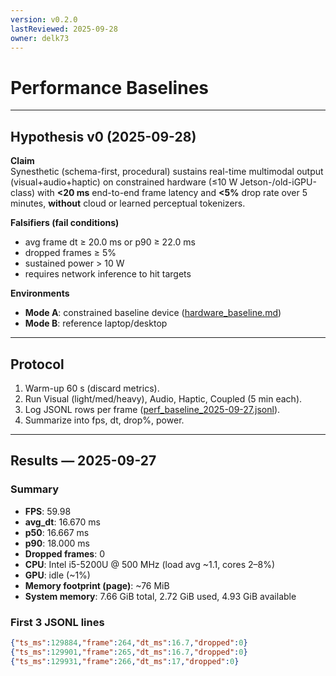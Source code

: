 ```yaml
---
version: v0.2.0
lastReviewed: 2025-09-28
owner: delk73
---
```


# Performance Baselines

---

## Hypothesis v0 (2025-09-28)

**Claim**  
Synesthetic (schema-first, procedural) sustains real-time multimodal output (visual+audio+haptic) on constrained hardware (≤10 W Jetson-/old-iGPU-class) with **<20 ms** end-to-end frame latency and **<5%** drop rate over 5 minutes, **without** cloud or learned perceptual tokenizers.

**Falsifiers (fail conditions)**  
- avg frame dt ≥ 20.0 ms or p90 ≥ 22.0 ms  
- dropped frames ≥ 5%  
- sustained power > 10 W  
- requires network inference to hit targets  

**Environments**  
- **Mode A**: constrained baseline device ([hardware_baseline.md](hardware_baseline.md))  
- **Mode B**: reference laptop/desktop  

---

## Protocol

1. Warm-up 60 s (discard metrics).  
2. Run Visual (light/med/heavy), Audio, Haptic, Coupled (5 min each).  
3. Log JSONL rows per frame ([perf_baseline_2025-09-27.jsonl](perf_baseline_2025-09-27.jsonl)).  
4. Summarize into fps, dt, drop%, power.  

---

## Results — 2025-09-27

### Summary
- **FPS**: 59.98  
- **avg_dt**: 16.670 ms  
- **p50**: 16.667 ms  
- **p90**: 18.000 ms  
- **Dropped frames**: 0  
- **CPU**: Intel i5-5200U @ 500 MHz (load avg ~1.1, cores 2–8%)  
- **GPU**: idle (~1%)  
- **Memory footprint (page)**: ~76 MiB  
- **System memory**: 7.66 GiB total, 2.72 GiB used, 4.93 GiB available  

### First 3 JSONL lines

```json
{"ts_ms":129884,"frame":264,"dt_ms":16.7,"dropped":0}
{"ts_ms":129901,"frame":265,"dt_ms":16.7,"dropped":0}
{"ts_ms":129931,"frame":266,"dt_ms":17,"dropped":0}
